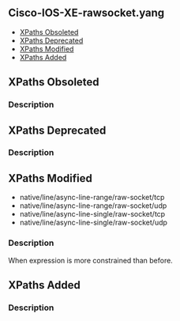 ## Cisco-IOS-XE-rawsocket.yang


- [XPaths Obsoleted](#xpaths-obsoleted)
- [XPaths Deprecated](#xpaths-deprecated)
- [XPaths Modified](#xpaths-modified)
- [XPaths Added](#xpaths-added)

## XPaths Obsoleted

### Description

## XPaths Deprecated

### Description

## XPaths Modified

- native/line/async-line-range/raw-socket/tcp
- native/line/async-line-range/raw-socket/udp
- native/line/async-line-single/raw-socket/tcp
- native/line/async-line-single/raw-socket/udp

### Description

When expression is more constrained than before.

## XPaths Added

### Description
